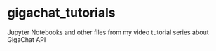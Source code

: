 # gigachat_tutorials
Jupyter Notebooks and other files from my video tutorial series about GigaChat API
